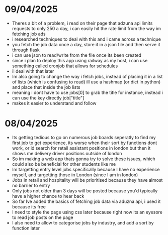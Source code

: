 # 09/04/2025
- Theres a bit of a problem, i read on their page that adzuna api limits requests to only 250 a day, i can easily hit the rate limit from the way im fetching job ads
- i researched techniques to deal with this and i came across a technique
- you fetch the job data once a day, store it in a json file and then serve it through flask
- i can use json to read/write from the file once its been created
- since i plan to deploy this app using railway as my host, i can use something called cronjob that allows for schedules
- il deal with that later
- Im also going to change the way i fetch jobs, instead of placing it in a list of lists (which is confusing to read) ill use a hashmap (or dict in python) and place that inside the job lists
- meaning i dont have to use jobs[0] to grab the title for instance, instead i can use the key directly job["title"] 
- makes it easier to understand and follow

# 08/04/2025
- Its getting tedious to go on numerous job boards seperatly to find my first job to get experience, its worse when their sort by functions dont work, or id search for retail assistant positions in london but then it shows me delivery driver positions outside of london
- So im making a web app thats gonna try to solve these issues, which could also be beneficial for other students like me
- Im targetting entry level jobs specifically because I have no experience myself, and targetting those in London (since I am in london)
- Jobs in retail and hospitality will be prioritised because they have almost no barrier to entry
- Only jobs not older than 3 days will be posted because you'd typically have a higher chance to hear back
- So far Ive added the basics of fetching job data via aduzna api, i used it because its free
- I need to style the page using css later because right now its an eyesore to read job posts on the page
- I also need to allow to categorise jobs by industry, and add a sort by function later